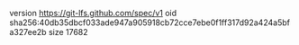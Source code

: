 version https://git-lfs.github.com/spec/v1
oid sha256:40db35dbcf033ade947a905918cb72cce7ebe0f1ff317d92a424a5bfa327ee2b
size 17682
